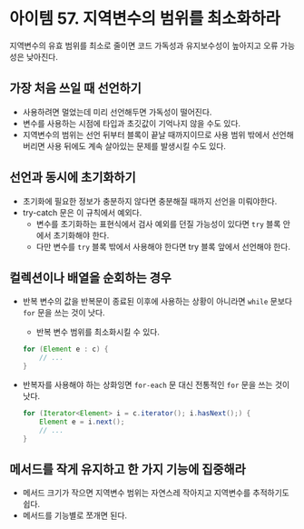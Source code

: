 # 아이템 57. 지역변수의 범위를 최소화하라

지역변수의 유효 범위를 최소로 줄이면 코드 가독성과 유지보수성이 높아지고 오류 가능성은 낮아진다.

## 가장 처음 쓰일 때 선언하기

- 사용하려면 멀었는데 미리 선언해두면 가독성이 떨어진다.
- 변수를 사용하는 시점에 타입과 초깃값이 기억나지 않을 수도 있다.
- 지역변수의 범위는 선언 뒤부터 블록이 끝날 때까지이므로 사용 범위 밖에서 선언해버리면 사용 뒤에도 계속 살아있는 문제를 발생시킬 수도 있다.

## 선언과 동시에 초기화하기

- 초기화에 필요한 정보가 충분하지 않다면 충분해질 때까지 선언을 미뤄야한다.
- try-catch 문은 이 규칙에서 예외다.
    - 변수를 초기화하는 표현식에서 검사 예외를 던질 가능성이 있다면 `try` 블록 안에서 초기화해야 한다.
    - 다만 변수를 `try` 블록 밖에서 사용해야 한다면 try 블록 앞에서 선언해야 한다.

## 컬렉션이나 배열을 순회하는 경우

- 반복 변수의 값을 반복문이 종료된 이후에 사용하는 상황이 아니라면 `while` 문보다 `for` 문을 쓰는 것이 낫다.
    - 반복 변수 범위를 최소화시킬 수 있다.

    ```java
    for (Element e : c) {
        // ...
    }
    ```

- 반복자를 사용해야 하는 상화잉면 `for-each` 문 대신 전통적인 `for` 문을 쓰는 것이 낫다.

    ```java
    for (Iterator<Element> i = c.iterator(); i.hasNext();) {
        Element e = i.next();
        // ...
    }
    ```


## 메서드를 작게 유지하고 한 가지 기능에 집중해라

- 메서드 크기가 작으면 지역변수 범위는 자연스레 작아지고 지역변수를 추적하기도 쉽다.
- 메서드를 기능별로 쪼개면 된다.
